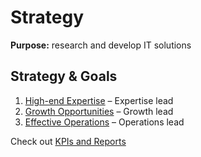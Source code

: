 # Strategy

**Purpose:** research and develop IT solutions

## Strategy & Goals

1. [High-end Expertise](expertise.md) – Expertise lead
2. [Growth Opportunities](opportunities.md) – Growth lead
3. [Effective Operations](effective-operations.md) – Operations lead

Check out [KPIs and Reports](https://docs.google.com/spreadsheets/d/1epM2aFnLFn3F1SnzkvQrVUzJeFgByMQJ7bi5uj2TBbE/edit#gid=274159345)



